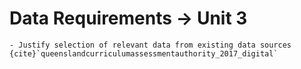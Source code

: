 # Data Requirements &rarr; Unit 3

```{admonition} Unit 3 subject matter covered:
- Justify selection of relevant data from existing data sources
{cite}`queenslandcurriculumassessmentauthority_2017_digital`
```